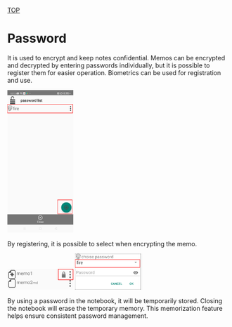 [TOP](/document/android/topmenu.md)

# Password

It is used to encrypt and keep notes confidential.
Memos can be encrypted and decrypted by entering passwords individually, but it is possible to register them for easier operation.
Biometrics can be used for registration and use.

<img src="/screen/android/password1.jpg" width="150" />

By registering, it is possible to select when encrypting the memo.

<img src="/screen/android/password2.jpg" width="150" />
<img src="/screen/android/password3.jpg" width="150" />

By using a password in the notebook, it will be temporarily stored.
Closing the notebook will erase the temporary memory. This memorization feature helps ensure consistent password management.

